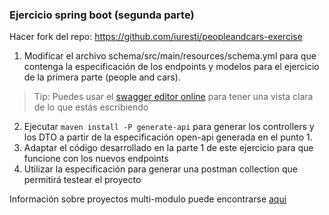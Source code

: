 ### Ejercicio spring boot (segunda parte)

Hacer fork del repo: https://github.com/iuresti/peopleandcars-exercise

1. Modificar el archivo schema/src/main/resources/schema.yml para que contenga la especificación de
   los endpoints y modelos para el ejercicio de la primera parte (people and cars).

> Tip: Puedes usar el [swagger editor online](https://editor.swagger.io/) para tener una vista clara
> de lo que estás escribiendo

2. Ejecutar `maven install -P generate-api` para generar los controllers y los DTO a partir de la
   especificación open-api generada en el punto 1.
3. Adaptar el código desarrollado en la parte 1 de este ejercicio para que funcione con los nuevos
   endpoints
4. Utilizar la especificación para generar una postman collection que permitirá testear el proyecto

Información sobre proyectos multi-modulo puede encontrarse [aqui](https://spring.io/guides/gs/multi-module/)



